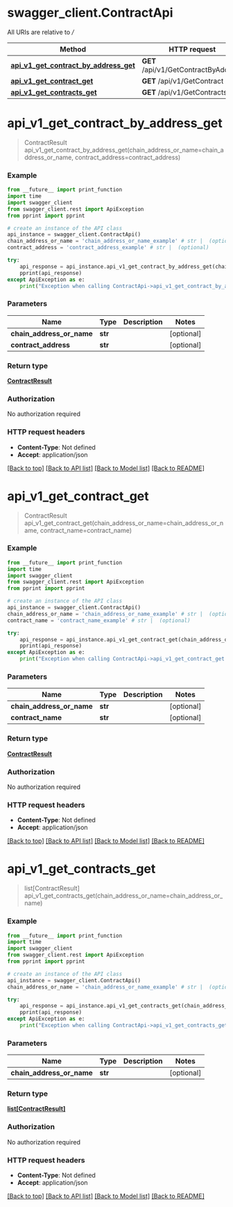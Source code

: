 # swagger_client.ContractApi

All URIs are relative to */*

Method | HTTP request | Description
------------- | ------------- | -------------
[**api_v1_get_contract_by_address_get**](ContractApi.md#api_v1_get_contract_by_address_get) | **GET** /api/v1/GetContractByAddress | 
[**api_v1_get_contract_get**](ContractApi.md#api_v1_get_contract_get) | **GET** /api/v1/GetContract | 
[**api_v1_get_contracts_get**](ContractApi.md#api_v1_get_contracts_get) | **GET** /api/v1/GetContracts | 

# **api_v1_get_contract_by_address_get**
> ContractResult api_v1_get_contract_by_address_get(chain_address_or_name=chain_address_or_name, contract_address=contract_address)



### Example
```python
from __future__ import print_function
import time
import swagger_client
from swagger_client.rest import ApiException
from pprint import pprint

# create an instance of the API class
api_instance = swagger_client.ContractApi()
chain_address_or_name = 'chain_address_or_name_example' # str |  (optional)
contract_address = 'contract_address_example' # str |  (optional)

try:
    api_response = api_instance.api_v1_get_contract_by_address_get(chain_address_or_name=chain_address_or_name, contract_address=contract_address)
    pprint(api_response)
except ApiException as e:
    print("Exception when calling ContractApi->api_v1_get_contract_by_address_get: %s\n" % e)
```

### Parameters

Name | Type | Description  | Notes
------------- | ------------- | ------------- | -------------
 **chain_address_or_name** | **str**|  | [optional] 
 **contract_address** | **str**|  | [optional] 

### Return type

[**ContractResult**](ContractResult.md)

### Authorization

No authorization required

### HTTP request headers

 - **Content-Type**: Not defined
 - **Accept**: application/json

[[Back to top]](#) [[Back to API list]](../README.md#documentation-for-api-endpoints) [[Back to Model list]](../README.md#documentation-for-models) [[Back to README]](../README.md)

# **api_v1_get_contract_get**
> ContractResult api_v1_get_contract_get(chain_address_or_name=chain_address_or_name, contract_name=contract_name)



### Example
```python
from __future__ import print_function
import time
import swagger_client
from swagger_client.rest import ApiException
from pprint import pprint

# create an instance of the API class
api_instance = swagger_client.ContractApi()
chain_address_or_name = 'chain_address_or_name_example' # str |  (optional)
contract_name = 'contract_name_example' # str |  (optional)

try:
    api_response = api_instance.api_v1_get_contract_get(chain_address_or_name=chain_address_or_name, contract_name=contract_name)
    pprint(api_response)
except ApiException as e:
    print("Exception when calling ContractApi->api_v1_get_contract_get: %s\n" % e)
```

### Parameters

Name | Type | Description  | Notes
------------- | ------------- | ------------- | -------------
 **chain_address_or_name** | **str**|  | [optional] 
 **contract_name** | **str**|  | [optional] 

### Return type

[**ContractResult**](ContractResult.md)

### Authorization

No authorization required

### HTTP request headers

 - **Content-Type**: Not defined
 - **Accept**: application/json

[[Back to top]](#) [[Back to API list]](../README.md#documentation-for-api-endpoints) [[Back to Model list]](../README.md#documentation-for-models) [[Back to README]](../README.md)

# **api_v1_get_contracts_get**
> list[ContractResult] api_v1_get_contracts_get(chain_address_or_name=chain_address_or_name)



### Example
```python
from __future__ import print_function
import time
import swagger_client
from swagger_client.rest import ApiException
from pprint import pprint

# create an instance of the API class
api_instance = swagger_client.ContractApi()
chain_address_or_name = 'chain_address_or_name_example' # str |  (optional)

try:
    api_response = api_instance.api_v1_get_contracts_get(chain_address_or_name=chain_address_or_name)
    pprint(api_response)
except ApiException as e:
    print("Exception when calling ContractApi->api_v1_get_contracts_get: %s\n" % e)
```

### Parameters

Name | Type | Description  | Notes
------------- | ------------- | ------------- | -------------
 **chain_address_or_name** | **str**|  | [optional] 

### Return type

[**list[ContractResult]**](ContractResult.md)

### Authorization

No authorization required

### HTTP request headers

 - **Content-Type**: Not defined
 - **Accept**: application/json

[[Back to top]](#) [[Back to API list]](../README.md#documentation-for-api-endpoints) [[Back to Model list]](../README.md#documentation-for-models) [[Back to README]](../README.md)


